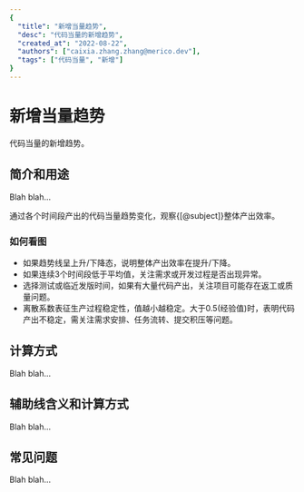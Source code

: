 ```yaml
---
{
  "title": "新增当量趋势",
  "desc": "代码当量的新增趋势",
  "created_at": "2022-08-22",
  "authors": ["caixia.zhang.zhang@merico.dev"],
  "tags": ["代码当量", "新增"]
}
---
```

# 新增当量趋势

代码当量的新增趋势。

## 简介和用途

Blah blah...

<div data-section="abstract">

通过各个时间段产出的代码当量趋势变化，观察{[@subject]}整体产出效率。

<div data-section="how-to-read-chart">

### 如何看图

- 如果趋势线呈上升/下降态，说明整体产出效率在提升/下降。
- 如果连续3个时间段低于平均值，关注需求或开发过程是否出现异常。
- 选择测试或临近发版时间，如果有大量代码产出，关注项目可能存在返工或质量问题。
- 离散系数表征生产过程稳定性，值越小越稳定。大于0.5(经验值)时，表明代码产出不稳定，需关注需求安排、任务流转、提交积压等问题。

</div>

</div>

## 计算方式

Blah blah...

## 辅助线含义和计算方式

Blah blah...

## 常见问题

Blah blah...

